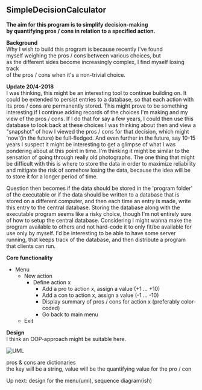 ## SimpleDecisionCalculator  
**The aim for this program is to simplify decision-making  
by quantifying pros / cons in relation to a specified action.**  
  
**Background**  
Why I wish to build this program is because recently I've found  
myself weighing the pros / cons between various choices, but  
as the different sides become increasingly complex, I find myself losing track  
of the pros / cons when it's a non-trivial choice.

**Update 20/4-2018**  
I was thinking, this might be an interesting tool to continue building on.
It could be extended to persist entries to a database, so that each action
with its pros / cons are permanently stored. This might prove to be something interesting
if I continue adding records of the choices I'm making and my view of the pros / cons.
If I do that for say a few years, I could then use this database to look back at these choices
I was thinking about then and view a "snapshot" of how I viewed the pros / cons for that 
decision, which might 'now'(in the future) be full-fledged. And even further in the future, say 10-15 years
I suspect it might be interesting to get a glimpse of what I was pondering about at this point in time.
I'm thinking it might be similar to the sensation of going through really old photographs.
The one thing that might be difficult with this is where to store the data in order to maximize reliability
and mitigate the risk of somehow losing the data, because the idea will be to store it for a longer period of time.

Question then becomes if the data should be stored in the 'program folder' of the executable or if the
data should be written to a database that is stored on a different computer, and then each time an entry
is made, write this entry to the central database. Storing the database along with the executable program seems
like a risky choice, though I'm not entirely sure of how to setup the central database. Considering I might wanna make
the program available to others and not hard-code it to only fit/be available for use only by myself. I'd be interesting
to be able to have some server running, that keeps track of the database, and then distribute a program
that clients can run. 

**Core functionality**  
* Menu 
  * New action
    * Define action x
      * Add a pro to action x, assign a value (+1 ... +10)
      * Add a con to action x, assign a value (-1 ... -10)
      * Display summary of pros / cons for action x (preferably color-coded)
      * Go back to main menu
  * Exit
  

**Design**  
I think an OOP-approach might be suitable here.
 
![UML](http://huerty.com/content/umlSDC.png) 

pros & cons are dictionaries  
the key will be a string, value will be the quantifying value for the pro / con

Up next:
design for the menu(uml), sequence diagram(ish)